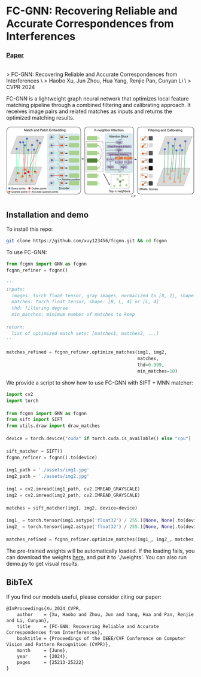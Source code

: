 # FC-GNN: Recovering Reliable and Accurate Correspondences from Interferences

### [Paper](https://openaccess.thecvf.com/content/CVPR2024/papers/Xu_FC-GNN_Recovering_Reliable_and_Accurate_Correspondences_from_Interferences_CVPR_2024_paper.pdf)
<br/>
> FC-GNN: Recovering Reliable and Accurate Correspondences from Interferences \
> Haobo Xu, Jun Zhou, Hua Yang, Renjie Pan, Cunyan Li \
> CVPR 2024

FC-GNN is a lightweight graph neural network that optimizes local feature matching pipeline through a combined filtering and calibrating approach. It receives image pairs and related matches as inputs and returns the optimized matching results.

<p align="center">
  <img src="assets/main_graph_c.png" width="900">
</p>

## Installation and demo

To install this repo:

```bash
git clone https://github.com/xuy123456/fcgnn.git && cd fcgnn
```

To use FC-GNN:

```python
from fcgnn import GNN as fcgnn
fcgnn_refiner = fcgnn()

'''
inputs:
  images: torch float tensor, gray images, normalized to [0, 1], shape: [B, 1, H, W]
  matches: torch float tensor, shape: [B, L, 4] or [L, 4]
  thd: filtering degree
  min_matches: minimum number of matches to keep

return:
  list of optimized match sets: [matches1, matches2, ...]
'''

matches_refined = fcgnn_refiner.optimize_matches(img1, img2, 
                                                 matches, 
                                                 thd=0.999,
                                                 min_matches=10)
```

We provide a script to show how to use FC-GNN with SIFT + MNN matcher:

```python
import cv2
import torch

from fcgnn import GNN as fcgnn
from sift import SIFT
from utils.draw import draw_matches

device = torch.device("cuda" if torch.cuda.is_available() else "cpu")

sift_matcher = SIFT()
fcgnn_refiner = fcgnn().to(device)

img1_path = './assets/img1.jpg'
img2_path = './assets/img2.jpg'

img1 = cv2.imread(img1_path, cv2.IMREAD_GRAYSCALE)
img2 = cv2.imread(img2_path, cv2.IMREAD_GRAYSCALE)

matches = sift_matcher(img1, img2, device=device)

img1_ = torch.tensor(img1.astype('float32') / 255.)[None, None].to(device)
img2_ = torch.tensor(img2.astype('float32') / 255.)[None, None].to(device)

matches_refined = fcgnn_refiner.optimize_matches(img1_, img2_, matches, thd=0.999, min_matches=10)[0]
```

The pre-trained weights will be automatically loaded. If the loading fails, you can download the weights [here](https://github.com/xuy123456/fcgnn/releases/download/v0/fcgnn.model), and put it to './weights'. You can also run demo.py to get visual results.

## BibTeX
If you find our models useful, please consider citing our paper:
```
@InProceedings{Xu_2024_CVPR,
    author    = {Xu, Haobo and Zhou, Jun and Yang, Hua and Pan, Renjie and Li, Cunyan},
    title     = {FC-GNN: Recovering Reliable and Accurate Correspondences from Interferences},
    booktitle = {Proceedings of the IEEE/CVF Conference on Computer Vision and Pattern Recognition (CVPR)},
    month     = {June},
    year      = {2024},
    pages     = {25213-25222}
}
```

